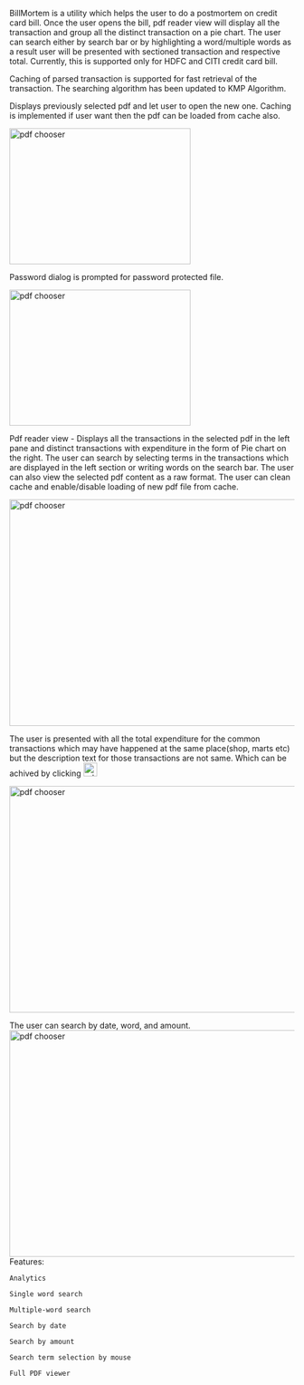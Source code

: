 BillMortem is a utility which helps the user to do a postmortem on credit card bill. Once the user opens the bill, pdf reader view will display all the transaction and group all the distinct transaction on a pie chart. The user can search either by search bar or by highlighting a word/multiple words as a result user will be presented with sectioned transaction and respective total.
Currently, this is supported only for HDFC and CITI credit card bill.

Caching of parsed transaction is supported for fast retrieval of the transaction. The searching algorithm has been updated to KMP Algorithm. 

Displays previously selected pdf and let user to open the new one. Caching is implemented if user want then the pdf can be loaded from cache also.

<img src="https://github.com/pradeepxpankaj/BillMortem/blob/master/src/main/res/1.png" alt="pdf chooser" width="320px" height="240px">

Password dialog is prompted for password protected file.

<img src="https://github.com/pradeepxpankaj/BillMortem/blob/master/src/main/res/2.png" alt="pdf chooser" width="320px" height="240px">

Pdf reader view - Displays all the transactions in the selected pdf in the left pane and distinct transactions with expenditure in the form of Pie chart on the right. The user can search by selecting terms in the transactions which are displayed in the left section or writing words on the search bar. The user can also view the selected pdf content as a raw format. The user can clean cache and enable/disable loading of new pdf file from cache.

<img src="https://github.com/pradeepxpankaj/BillMortem/blob/master/src/main/res/3.png" alt="pdf chooser" width="600px" height="400px">

The user is presented with all the total expenditure for the common transactions which may have happened at the same place(shop, marts etc) but the description text for those transactions are not same. Which can be achived by clicking <img src="https://github.com/pradeepxpankaj/BillMortem/blob/master/src/main/res/img_analytics.png" alt="pdf chooser" width="24px" height="24px">

<img src="https://github.com/pradeepxpankaj/BillMortem/blob/master/src/main/res/4.png" alt="pdf chooser" width="600px" height="400px">

The user can search by date, word, and amount.
<img src="https://github.com/pradeepxpankaj/BillMortem/blob/master/src/main/res/5.png" alt="pdf chooser" width="600px" height="400px">
Features:

    Analytics

    Single word search

    Multiple-word search

    Search by date

    Search by amount

    Search term selection by mouse

    Full PDF viewer
